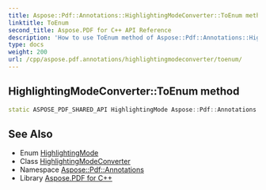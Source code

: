 ```yaml
---
title: Aspose::Pdf::Annotations::HighlightingModeConverter::ToEnum method
linktitle: ToEnum
second_title: Aspose.PDF for C++ API Reference
description: 'How to use ToEnum method of Aspose::Pdf::Annotations::HighlightingModeConverter class in C++.'
type: docs
weight: 200
url: /cpp/aspose.pdf.annotations/highlightingmodeconverter/toenum/
---
```

## HighlightingModeConverter::ToEnum method




```cpp
static ASPOSE_PDF_SHARED_API HighlightingMode Aspose::Pdf::Annotations::HighlightingModeConverter::ToEnum(System::String value)
```

## See Also

* Enum [HighlightingMode](../../highlightingmode/)
* Class [HighlightingModeConverter](../)
* Namespace [Aspose::Pdf::Annotations](../../)
* Library [Aspose.PDF for C++](../../../)
